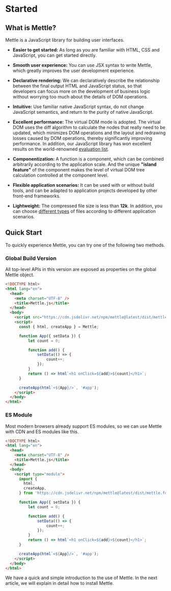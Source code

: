 # Started

## What is Mettle?

Mettle is a JavaScript library for building user interfaces.

- **Easier to get started:** As long as you are familiar with HTML, CSS and JavaScript, you can get started directly.

- **Smooth user experience:** You can use JSX syntax to write Mettle, which greatly improves the user development experience.

- **Declarative rendering:** We can declaratively describe the relationship between the final output HTML and JavaScript status, so that developers can focus more on the development of business logic without worrying too much about the details of DOM operations.

- **Intuitive:** Use familiar native JavaScript syntax, do not change JavaScript semantics, and return to the purity of native JavaScript.

- **Excellent performance:** The virtual DOM mode is adopted. The virtual DOM uses the diff algorithm to calculate the nodes that really need to be updated, which minimizes DOM operations and the layout and redrawing losses caused by DOM operations, thereby significantly improving performance. In addition, our JavaScript library has won excellent results on the world-renowned [evaluation list](https://github.com/krausest/js-framework-benchmark).

- **Componentization:** A function is a component, which can be combined arbitrarily according to the application scale. And the unique **"island feature"** of the component makes the level of virtual DOM tree calculation controlled at the component level.

- **Flexible application scenarios:** It can be used with or without build tools, and can be adapted to application projects developed by other front-end frameworks.

- **Lightweight:** The compressed file size is less than **12k**. In addition, you can choose [different types](https://www.jsdelivr.com/package/npm/mettle?tab=files&path=dist) of files according to different application scenarios.

## Quick Start

To quickly experience Mettle, you can try one of the following two methods.

### Global Build Version

All top-level APIs in this version are exposed as properties on the global Mettle object.

```html
<!DOCTYPE html>
<html lang="en">
  <head>
    <meta charset="UTF-8" />
    <title>Mettle.js</title>
  </head>
  <body>
    <script src="https://cdn.jsdelivr.net/npm/mettle@latest/dist/mettle.full.prod.js"></script>
    <script>
      const { html, createApp } = Mettle;

      function App({ setData }) {
          let count = 0;

          function add() {
              setData(() => {
                  count++;
              });
          }
          return () => html`<h1 onClick=${add}>${count}</h1>`;
      }

      createApp(html`<${App}/>`, '#app');
    </script>
  </body>
</html>
```

### ES Module

Most modern browsers already support ES modules, so we can use Mettle with CDN and ES modules like this.

```html
<!DOCTYPE html>
<html lang="en">
  <head>
    <meta charset="UTF-8" />
    <title>Mettle.js</title>
  </head>
  <body>
    <script type="module">
      import {
        html,
        createApp,
      } from 'https://cdn.jsdelivr.net/npm/mettle@latest/dist/mettle.full-esm.js';

      function App({ setData }) {
          let count = 0;

          function add() {
              setData(() => {
                  count++;
              });
          }
          return () => html`<h1 onClick=${add}>${count}</h1>`;
      }

      createApp(html`<${App}/>`, '#app');
    </script>
  </body>
</html>
```

We have a quick and simple introduction to the use of Mettle. In the next article, we will explain in detail how to install Mettle.

